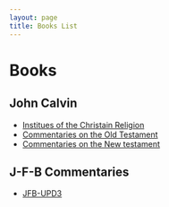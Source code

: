 ```yaml
---
layout: page
title: Books List
---
```


# Books

## John Calvin
- [Institues of the Christain Religion](instituesofthechristainreligion/index.md)
- [Commentaries on the Old Testament](commentariesontheoldtestament/index.md)
- [Commentaries on the New testament](commentariesonthenewtestament/index.md)

## J-F-B Commentaries
- [JFB-UPD3](JFB-UPD3/JFB00.htm)
